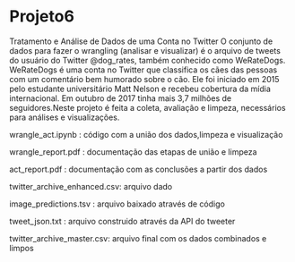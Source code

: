# Projeto6
Tratamento e Análise de Dados de uma Conta no Twitter
O conjunto de dados para fazer o wrangling (analisar e visualizar) é o arquivo de tweets do usuário do Twitter @dog_rates, também conhecido como WeRateDogs. WeRateDogs é uma conta no Twitter que classifica os cães das pessoas com um comentário bem humorado sobre o cão. Ele foi iniciado em 2015 pelo estudante universitário Matt Nelson e recebeu cobertura da mídia internacional. Em outubro de 2017 tinha mais 3,7 milhões de seguidores.Neste projeto é feita a coleta, avaliação e limpeza, necessários para análises e visualizações.

wrangle_act.ipynb           : código com a união dos dados,limpeza e visualização

wrangle_report.pdf          : documentação das etapas de união e limpeza

act_report.pdf              : documentação com as conclusões a partir dos dados

twitter_archive_enhanced.csv: arquivo dado

image_predictions.tsv     : arquivo baixado através de código

tweet_json.txt            : arquivo construido através da API do tweeter

twitter_archive_master.csv: arquivo final com os dados combinados e limpos
